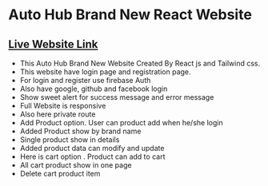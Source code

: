 # Auto Hub Brand New React Website

## [ Live Website Link](https://assignment-10-688d3.web.app/)

- This Auto Hub Brand New Website Created By React js and Tailwind css.
- This website have login page and registration page.
- For login and register use firebase Auth
- Also have google, github and facebook login
- Show sweet alert for success message and error message
- Full Website is responsive
- Also here private route
- Add Product option. User can product add when he/she login
- Added Product show by brand name
- Single product show in details
- Added product data can modify and update
- Here is cart option . Product can add to cart
- All cart product show in one page
- Delete cart product item
